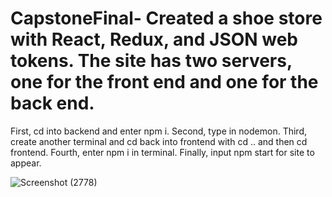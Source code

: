 # CapstoneFinal- Created a shoe store with React, Redux, and JSON web tokens. The site has two servers, one for the front end and one for the back end. 

First, cd into backend and enter npm i.
Second, type in nodemon.
Third, create another terminal and cd back into frontend with cd .. and then cd frontend.
Fourth, enter npm i in terminal.
Finally, input npm start for site to appear. 

![Screenshot (2778)](https://user-images.githubusercontent.com/108171842/200999822-f0adf607-6d9d-449b-9af6-12d090edd698.png)
